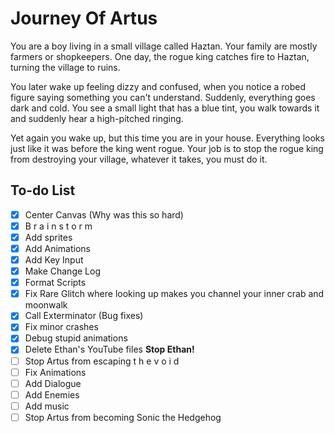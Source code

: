 # Journey Of Artus

You are a boy living in a small village called Haztan. Your family are mostly farmers or shopkeepers. One day, the rogue king catches fire to Haztan, turning the village to ruins.

You later wake up feeling dizzy and confused, when you notice a robed figure saying something you can't understand. Suddenly, everything goes dark and cold. You see a small light that has a blue tint, you walk towards it and suddenly hear a high-pitched ringing.

Yet again you wake up, but this time you are in your house. Everything looks just like it was before the king went rogue. Your job is to stop the rogue king from destroying your village, whatever it takes, you must do it.

## To-do List
- [x] Center Canvas (Why was this so hard)
- [x] B r a i n s t o r m
- [x] Add sprites
- [x] Add Animations
- [x] Add Key Input
- [x] Make Change Log
- [x] Format Scripts
- [x] Fix Rare Glitch where looking up makes you channel your inner crab and moonwalk
- [x] Call Exterminator (Bug fixes)
- [x] Fix minor crashes
- [x] Debug stupid animations
- [x] Delete Ethan's YouTube files **Stop Ethan!**
- [ ] Stop Artus from escaping t h e v o i d
- [ ] Fix Animations
- [ ] Add Dialogue
- [ ] Add Enemies
- [ ] Add music
- [ ] Stop Artus from becoming Sonic the Hedgehog
